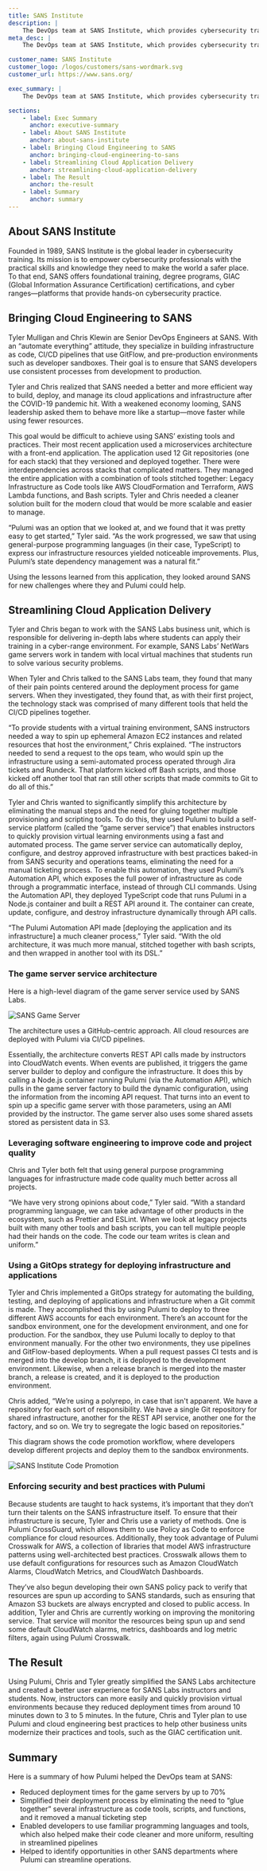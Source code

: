 ```yaml
---
title: SANS Institute
description: |
    The DevOps team at SANS Institute, which provides cybersecurity training & certification, uses Pulumi to streamline delivering applications and infrastructure.
meta_desc: |
    The DevOps team at SANS Institute, which provides cybersecurity training & certification, uses Pulumi to streamline delivering applications and infrastructure.

customer_name: SANS Institute
customer_logo: /logos/customers/sans-wordmark.svg
customer_url: https://www.sans.org/

exec_summary: |
    The DevOps team at SANS Institute, which provides cybersecurity training and certification, uses Pulumi to streamline delivering applications and infrastructure through CI/CD processes for many business units at SANS. By using Pulumi, the organization was able to adopt cloud engineering practices that enabled it to reduce deployment times by 70%. SANS increased delivery speed, quality, and consistency by using cloud engineering practices such as building infrastructure as code using general purpose languages and software tools, and deploying cloud applications with Git and automated delivery pipelines.

sections:
    - label: Exec Summary
      anchor: executive-summary
    - label: About SANS Institute
      anchor: about-sans-institute
    - label: Bringing Cloud Engineering to SANS
      anchor: bringing-cloud-engineering-to-sans
    - label: Streamlining Cloud Application Delivery
      anchor: streamlining-cloud-application-delivery
    - label: The Result
      anchor: the-result
    - label: Summary
      anchor: summary
---
```


## About SANS Institute

Founded in 1989, SANS Institute is the global leader in cybersecurity training. Its mission is to empower cybersecurity professionals with the practical skills and knowledge they need to make the world a safer place. To that end, SANS offers foundational training, degree programs, GIAC (Global Information Assurance Certification) certifications, and cyber ranges—platforms that provide hands-on cybersecurity practice.

## Bringing Cloud Engineering to SANS

Tyler Mulligan and Chris Klewin are Senior DevOps Engineers at SANS. With an “automate everything” attitude, they specialize in building infrastructure as code, CI/CD pipelines that use GitFlow, and pre-production environments such as developer sandboxes. Their goal is to ensure that SANS developers use consistent processes from development to production.

Tyler and Chris realized that SANS needed a better and more efficient way to build, deploy, and manage its cloud applications and infrastructure after the COVID-19 pandemic hit. With a  weakened economy looming, SANS leadership asked them to behave more like a startup—move faster while using fewer resources.

This goal would be difficult to achieve using SANS’ existing tools and practices. Their most recent application used a microservices architecture with a front-end application. The application used 12 Git repositories (one for each stack) that they versioned and deployed together. There were interdependencies across stacks that complicated matters. They managed the entire application with a combination of tools stitched together: Legacy Infrastructure as Code tools like AWS CloudFormation and Terraform, AWS Lambda functions, and Bash scripts. Tyler and Chris needed a cleaner solution built for the modern cloud that would be more scalable and easier to manage.

“Pulumi was an option that we looked at, and we found that it was pretty easy to get started,” Tyler said. “As the work progressed, we saw that using general-purpose programming languages (in their case, TypeScript) to express our infrastructure resources yielded noticeable improvements. Plus, Pulumi’s state dependency management was a natural fit.”

Using the lessons learned from this application, they looked around SANS for new challenges where they and Pulumi could help.

## Streamlining Cloud Application Delivery

Tyler and Chris began to work with the SANS Labs business unit, which is responsible for delivering in-depth labs where students can apply their training in a cyber-range environment. For example, SANS Labs’ NetWars game servers work in tandem with local virtual machines that students run to solve various security problems.

When Tyler and Chris talked to the SANS Labs team, they found that many of their pain points centered around the deployment process for game servers. When they investigated, they found that, as with their first project, the technology stack was comprised of many different tools that  held the CI/CD pipelines together.

“To provide students with a virtual training environment, SANS instructors needed a way to spin up ephemeral Amazon EC2 instances and related resources that host the environment,” Chris explained. “The instructors needed to send a request to the ops team, who would spin up the infrastructure using a semi-automated process operated through Jira tickets and Rundeck. That platform kicked off Bash scripts, and those kicked off another tool that ran still other scripts that made commits to Git to do all of this.”

Tyler and Chris wanted to significantly simplify this architecture by eliminating the manual steps and the need for gluing together multiple provisioning and scripting tools. To do this, they used Pulumi to build a self-service platform (called the “game server service”) that enables instructors to quickly provision virtual learning environments using a fast and automated process. The game server service can automatically deploy, configure, and destroy approved infrastructure with best practices baked-in from SANS security and operations teams, eliminating the need for a manual ticketing process. To enable this automation, they used Pulumi’s Automation API, which exposes the full power of infrastructure as code through a programmatic interface, instead of through CLI commands. Using the Automation API, they deployed TypeScript code that runs Pulumi in a Node.js container and built a REST API around it. The container can create, update, configure, and destroy infrastructure dynamically through API calls.

“The Pulumi Automation API made [deploying the application and its infrastructure] a much cleaner process,” Tyler said. “With the old architecture, it was much more manual, stitched together with bash scripts, and then wrapped in another tool with its DSL.”

### The game server service architecture

Here is a high-level diagram of the game server service used by SANS Labs.

<img class="block mx-auto md:max-w-4xl my-8"
src="/images/case-studies/sans-game-server-diagram.png" alt="SANS Game Server">

The architecture uses a GitHub-centric approach. All cloud resources are deployed with Pulumi via CI/CD pipelines.

Essentially, the architecture converts REST API calls made by instructors into CloudWatch events. When events are published, it triggers the game server builder to deploy and configure the infrastructure. It does this by calling a Node.js container running Pulumi (via the Automation API), which pulls in the game server factory to build the dynamic configuration, using the information from the incoming API request. That turns into an event to spin up a specific game server with those parameters, using an AMI provided by the instructor. The game server also uses some shared assets stored as persistent data in S3.

### Leveraging software engineering to improve code and project quality

Chris and Tyler both felt that using general purpose programming languages for infrastructure made code quality much better across all projects.

“We have very strong opinions about code,” Tyler said. “With a standard programming language, we can take advantage of other products in the ecosystem, such as Prettier and ESLint. When we look at legacy projects built with many other tools and bash scripts, you can tell multiple people had their hands on the code. The code our team writes is clean and uniform.”

### Using a GitOps strategy for deploying infrastructure and applications

Tyler and Chris implemented a GitOps strategy for automating the building, testing, and deploying of applications and infrastructure when a Git commit is made. They accomplished this by using Pulumi to deploy to three different AWS accounts for each environment. There’s an account for the sandbox environment, one for the development environment, and one for production. For the sandbox, they use Pulumi locally to deploy to that environment manually. For the other two environments, they use pipelines and GitFlow-based deployments. When a pull request passes CI tests and is merged into the develop branch, it is deployed to the development environment.  Likewise, when a release branch is merged into the master branch, a release is created, and it is deployed to the production environment.

Chris added, “We’re using a polyrepo, in case that isn't apparent. We have a repository for each sort of responsibility. We have a single Git repository for shared infrastructure, another for the REST API service, another one for the factory, and so on. We try to segregate the logic based on repositories.”

This diagram shows the code promotion workflow, where developers develop different projects and deploy them to the sandbox environments.

<img class="block mx-auto md:max-w-4xl my-8"
src="/images/case-studies/sans-code-promotion-diagram.png" alt="SANS Institute Code Promotion">

### Enforcing security and best practices with Pulumi

Because students are taught to hack systems, it’s important that they don’t turn their talents on the SANS infrastructure itself. To ensure that their infrastructure is secure, Tyler and Chris use a variety of methods. One is Pulumi CrossGuard, which allows them to use Policy as Code to enforce compliance for cloud resources. Additionally, they took advantage of Pulumi Crosswalk for AWS, a collection of libraries that model AWS infrastructure patterns using well-architected best practices. Crosswalk allows them to use default configurations for resources such as Amazon CloudWatch Alarms, CloudWatch Metrics, and CloudWatch Dashboards.

They’ve also begun developing their own SANS policy pack to verify that resources are spun up according to SANS standards, such as ensuring that Amazon S3 buckets are always encrypted and closed to public access. In addition, Tyler and Chris are currently working on improving the monitoring service. That service will monitor the resources being spun up and send some default CloudWatch alarms, metrics, dashboards and log metric filters, again using Pulumi Crosswalk.

## The Result

Using Pulumi, Chris and Tyler greatly simplified the SANS Labs architecture and created a better user experience for SANS Labs instructors and students. Now, instructors can more easily and quickly provision virtual environments because they reduced deployment times from around 10 minutes down to 3 to 5 minutes. In the future, Chris and Tyler plan to use Pulumi and cloud engineering best practices to help other business units modernize their practices and tools, such as the GIAC certification unit.

## Summary

Here is a summary of how Pulumi helped the DevOps team at SANS:

- Reduced deployment times for the game servers by up to 70%
- Simplified their deployment process by eliminating the need to “glue together” several infrastructure as code tools, scripts, and functions, and it removed a manual ticketing step
- Enabled developers to use familiar programming languages and tools, which also helped make their code cleaner and more uniform, resulting in streamlined pipelines
- Helped to identify opportunities in other SANS departments where Pulumi can streamline operations.

